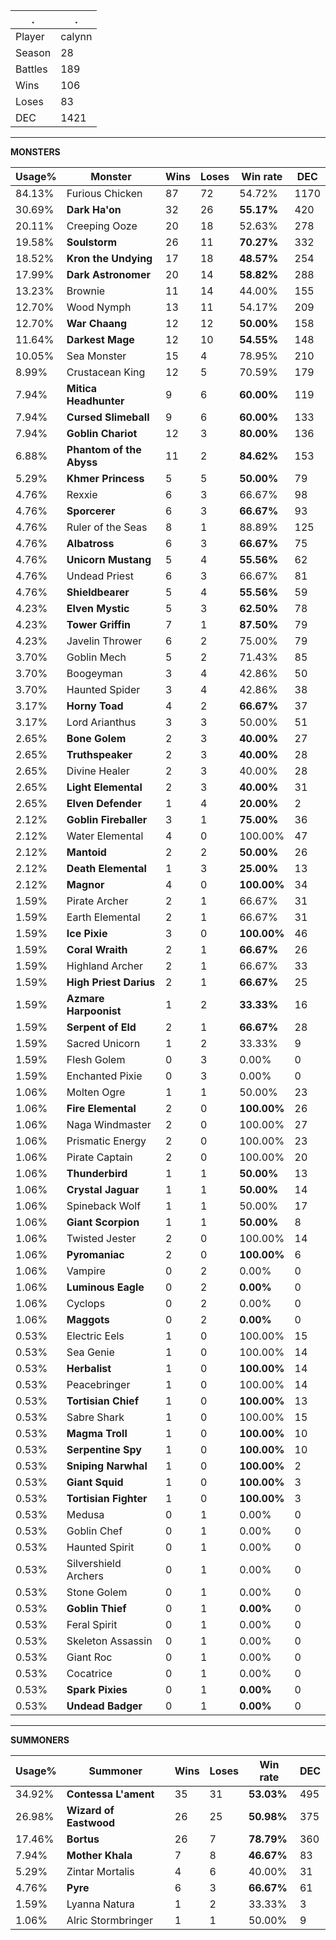 .|.
|-|-
Player|calynn
Season|28
Battles|189
Wins|106
Loses|83
DEC|1421

---
**MONSTERS**

Usage%|Monster|Wins|Loses|Win rate|DEC|
-|-|-|-|-|-|
84.13%|Furious Chicken|87|72|54.72%|1170|
30.69%|**Dark Ha'on**|32|26|**55.17%**|420|
20.11%|Creeping Ooze|20|18|52.63%|278|
19.58%|**Soulstorm**|26|11|**70.27%**|332|
18.52%|**Kron the Undying**|17|18|**48.57%**|254|
17.99%|**Dark Astronomer**|20|14|**58.82%**|288|
13.23%|Brownie|11|14|44.00%|155|
12.70%|Wood Nymph|13|11|54.17%|209|
12.70%|**War Chaang**|12|12|**50.00%**|158|
11.64%|**Darkest Mage**|12|10|**54.55%**|148|
10.05%|Sea Monster|15|4|78.95%|210|
8.99%|Crustacean King|12|5|70.59%|179|
7.94%|**Mitica Headhunter**|9|6|**60.00%**|119|
7.94%|**Cursed Slimeball**|9|6|**60.00%**|133|
7.94%|**Goblin Chariot**|12|3|**80.00%**|136|
6.88%|**Phantom of the Abyss**|11|2|**84.62%**|153|
5.29%|**Khmer Princess**|5|5|**50.00%**|79|
4.76%|Rexxie|6|3|66.67%|98|
4.76%|**Sporcerer**|6|3|**66.67%**|93|
4.76%|Ruler of the Seas|8|1|88.89%|125|
4.76%|**Albatross**|6|3|**66.67%**|75|
4.76%|**Unicorn Mustang**|5|4|**55.56%**|62|
4.76%|Undead Priest|6|3|66.67%|81|
4.76%|**Shieldbearer**|5|4|**55.56%**|59|
4.23%|**Elven Mystic**|5|3|**62.50%**|78|
4.23%|**Tower Griffin**|7|1|**87.50%**|79|
4.23%|Javelin Thrower|6|2|75.00%|79|
3.70%|Goblin Mech|5|2|71.43%|85|
3.70%|Boogeyman|3|4|42.86%|50|
3.70%|Haunted Spider|3|4|42.86%|38|
3.17%|**Horny Toad**|4|2|**66.67%**|37|
3.17%|Lord Arianthus|3|3|50.00%|51|
2.65%|**Bone Golem**|2|3|**40.00%**|27|
2.65%|**Truthspeaker**|2|3|**40.00%**|28|
2.65%|Divine Healer|2|3|40.00%|28|
2.65%|**Light Elemental**|2|3|**40.00%**|31|
2.65%|**Elven Defender**|1|4|**20.00%**|2|
2.12%|**Goblin Fireballer**|3|1|**75.00%**|36|
2.12%|Water Elemental|4|0|100.00%|47|
2.12%|**Mantoid**|2|2|**50.00%**|26|
2.12%|**Death Elemental**|1|3|**25.00%**|13|
2.12%|**Magnor**|4|0|**100.00%**|34|
1.59%|Pirate Archer|2|1|66.67%|31|
1.59%|Earth Elemental|2|1|66.67%|31|
1.59%|**Ice Pixie**|3|0|**100.00%**|46|
1.59%|**Coral Wraith**|2|1|**66.67%**|26|
1.59%|Highland Archer|2|1|66.67%|33|
1.59%|**High Priest Darius**|2|1|**66.67%**|25|
1.59%|**Azmare Harpoonist**|1|2|**33.33%**|16|
1.59%|**Serpent of Eld**|2|1|**66.67%**|28|
1.59%|Sacred Unicorn|1|2|33.33%|9|
1.59%|Flesh Golem|0|3|0.00%|0|
1.59%|Enchanted Pixie|0|3|0.00%|0|
1.06%|Molten Ogre|1|1|50.00%|23|
1.06%|**Fire Elemental**|2|0|**100.00%**|26|
1.06%|Naga Windmaster|2|0|100.00%|27|
1.06%|Prismatic Energy|2|0|100.00%|23|
1.06%|Pirate Captain|2|0|100.00%|20|
1.06%|**Thunderbird**|1|1|**50.00%**|13|
1.06%|**Crystal Jaguar**|1|1|**50.00%**|14|
1.06%|Spineback Wolf|1|1|50.00%|17|
1.06%|**Giant Scorpion**|1|1|**50.00%**|8|
1.06%|Twisted Jester|2|0|100.00%|14|
1.06%|**Pyromaniac**|2|0|**100.00%**|6|
1.06%|Vampire|0|2|0.00%|0|
1.06%|**Luminous Eagle**|0|2|**0.00%**|0|
1.06%|Cyclops|0|2|0.00%|0|
1.06%|**Maggots**|0|2|**0.00%**|0|
0.53%|Electric Eels|1|0|100.00%|15|
0.53%|Sea Genie|1|0|100.00%|14|
0.53%|**Herbalist**|1|0|**100.00%**|14|
0.53%|Peacebringer|1|0|100.00%|14|
0.53%|**Tortisian Chief**|1|0|**100.00%**|13|
0.53%|Sabre Shark|1|0|100.00%|15|
0.53%|**Magma Troll**|1|0|**100.00%**|10|
0.53%|**Serpentine Spy**|1|0|**100.00%**|10|
0.53%|**Sniping Narwhal**|1|0|**100.00%**|2|
0.53%|**Giant Squid**|1|0|**100.00%**|3|
0.53%|**Tortisian Fighter**|1|0|**100.00%**|3|
0.53%|Medusa|0|1|0.00%|0|
0.53%|Goblin Chef|0|1|0.00%|0|
0.53%|Haunted Spirit|0|1|0.00%|0|
0.53%|Silvershield Archers|0|1|0.00%|0|
0.53%|Stone Golem|0|1|0.00%|0|
0.53%|**Goblin Thief**|0|1|**0.00%**|0|
0.53%|Feral Spirit|0|1|0.00%|0|
0.53%|Skeleton Assassin|0|1|0.00%|0|
0.53%|Giant Roc|0|1|0.00%|0|
0.53%|Cocatrice|0|1|0.00%|0|
0.53%|**Spark Pixies**|0|1|**0.00%**|0|
0.53%|**Undead Badger**|0|1|**0.00%**|0|

---
**SUMMONERS**

Usage%|Summoner|Wins|Loses|Win rate|DEC|
-|-|-|-|-|-|
34.92%|**Contessa L'ament**|35|31|**53.03%**|495|
26.98%|**Wizard of Eastwood**|26|25|**50.98%**|375|
17.46%|**Bortus**|26|7|**78.79%**|360|
7.94%|**Mother Khala**|7|8|**46.67%**|83|
5.29%|Zintar Mortalis|4|6|40.00%|31|
4.76%|**Pyre**|6|3|**66.67%**|61|
1.59%|Lyanna Natura|1|2|33.33%|3|
1.06%|Alric Stormbringer|1|1|50.00%|9|
